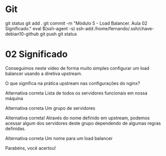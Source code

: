 
# #####################################################################################################################################################
# #####################################################################################################################################################
# #####################################################################################################################################################
# #####################################################################################################################################################
# Git

git status
git add .
git commit -m "Módulo 5 - Load Balancer. Aula 02 Significado."
eval $(ssh-agent -s)
ssh-add /home/fernando/.ssh/chave-debian10-github
git push
git status



# #####################################################################################################################################################
# #####################################################################################################################################################
# #####################################################################################################################################################
# #####################################################################################################################################################
# 02 Significado

Conseguimos neste vídeo de forma muito simples configurar um load balancer usando a diretiva upstream.

O que significa na prática upstream nas configurações do nginx?

Alternativa correta
Lista de todos os servidores funcionais em nossa máquina


Alternativa correta
Um grupo de servidores


Alternativa correta! Através do nome definido em upstream, podemos acessar algum dos servidores deste grupo dependendo de algumas regras definidas.

Alternativa correta
Um nome para um load balancer


Parabéns, você acertou!
